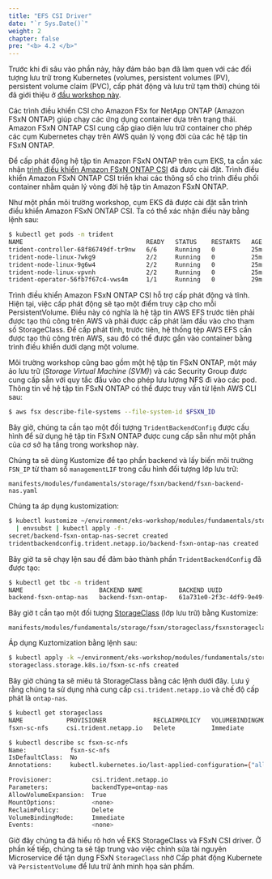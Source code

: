 ```yaml
---
title: "EFS CSI Driver"
date: "`r Sys.Date()`"
weight: 2
chapter: false
pre: "<b> 4.2 </b>"
---
```



Trước khi đi sâu vào phần này, hãy đảm bảo bạn đã làm quen với các đối tượng lưu trữ trong Kubernetes (volumes, persistent volumes (PV), persistent volume claim (PVC), cấp phát động và lưu trữ tạm thời) chúng tôi đã giới thiệu ở [đầu workshop này](../../1-Introduce/1.10-EKS%20Storage).

Các trình điều khiển CSI cho Amazon FSx for NetApp ONTAP (Amazon FSxN ONTAP) giúp chạy các ứng dụng container dựa trên trạng thái. Amazon FSxN ONTAP CSI cung cấp giao diện lưu trữ container cho phép các cụm Kubernetes chạy trên AWS quản lý vọng đời của các hệ tập tin FSxN ONTAP.

Để cấp phát động hệ tập tin Amazon FSxN ONTAP trên cụm EKS, ta cần xác nhận [trình điều khiển Amazon FSxN ONTAP CSI](https://github.com/NetApp/trident) đã được cài đặt. Trình điều khiển Amazon FSxN ONTAP CSI triển khai các thông số cho trình điều phối container nhằm quản lý vòng đời hệ tập tin Amazon FSxN ONTAP.

Như một phần môi trường workshop, cụm EKS đã được cài đặt sẵn trình điều khiển Amazon FSxN ONTAP CSI. Ta có thể xác nhận điều này bằng lệnh sau:

```bash
$ kubectl get pods -n trident
NAME                                  READY   STATUS    RESTARTS   AGE
trident-controller-68f86749df-tr9nw   6/6     Running   0          25m
trident-node-linux-7wkg9              2/2     Running   0          25m
trident-node-linux-9g6w4              2/2     Running   0          25m
trident-node-linux-vpvnh              2/2     Running   0          25m
trident-operator-56fb7f67c4-vws4m     1/1     Running   0          29m
```
Trình điều khiển Amazon FSxN ONTAP CSI hỗ trợ cấp phát động và tĩnh. Hiện tại, việc cấp phát động sẽ tạo một điểm truy cập cho mỗi PersistentVolume. Điều này có nghĩa là hệ tập tin AWS EFS trước tiên phải được tạo thủ công trên AWS và phải được cấp phát làm đầu vào cho tham số StorageClass. Để cấp phát tĩnh, trước tiên, hệ thống tệp AWS EFS cần được tạo thủ công trên AWS, sau đó có thể được gắn vào container bằng trình điều khiển dưới dạng một volume.

Môi trường workshop cũng bao gồm một hệ tập tin FSxN ONTAP, một máy ảo lưu trữ (_Storage Virtual Machine (SVM)_) và các Security Group được cung cấp sẵn với quy tắc đầu vào cho phép lưu lượng NFS đi vào các pod. Thông tin về hệ tập tin FSxN ONTAP có thể được truy vấn từ lệnh AWS CLI sau:

```bash
$ aws fsx describe-file-systems --file-system-id $FSXN_ID
```

Bây giờ, chúng ta cần tạo một đối tượng `TridentBackendConfig` được cấu hình để sử dụng hệ tập tin FSxN ONTAP được cung cấp sẵn như một phần của cơ sở hạ tầng trong workshop này.

Chúng ta sẽ dùng Kustomize để tạo phần backend và lấy biến môi trường `FSN_IP` từ tham số `managementLIF` trong cấu hình đối tượng lớp lưu trữ:

```file
manifests/modules/fundamentals/storage/fsxn/backend/fsxn-backend-nas.yaml
```
Chúng ta áp dụng kustomization:

```bash
$ kubectl kustomize ~/environment/eks-workshop/modules/fundamentals/storage/fsxn/backend \
  | envsubst | kubectl apply -f-
secret/backend-fsxn-ontap-nas-secret created
tridentbackendconfig.trident.netapp.io/backend-fsxn-ontap-nas created
```

Bây giờ ta sẽ chạy lện sau để đảm bảo thành phần `TridentBackendConfig` đã được tạo:

```bash
$ kubectl get tbc -n trident
NAME                     BACKEND NAME          BACKEND UUID                           PHASE   STATUS
backend-fsxn-ontap-nas   backend-fsxn-ontap-   61a731e0-2f3c-4df9-9e49-5fc120e8247c   Bound   Success
```

Bây giờ t cần tạo một đối tượng [StorageClass](https://kubernetes.io/docs/concepts/storage/storage-classes/) (lớp lưu trữ) bằng Kustomize:

```file
manifests/modules/fundamentals/storage/fsxn/storageclass/fsxnstorageclass.yaml
```

Áp dụng Kuztomization bằng lệnh sau:

```bash
$ kubectl apply -k ~/environment/eks-workshop/modules/fundamentals/storage/fsxn/storageclass/
storageclass.storage.k8s.io/fsxn-sc-nfs created
```

Bây giờ chúng ta sẽ miêu tả StorageClass bằng các lệnh dưới đây. Lưu ý rằng chúng ta sử dụng nhà cung cấp `csi.trident.netapp.io` và chế độ cấp phát là `ontap-nas`.

```bash
$ kubectl get storageclass
NAME            PROVISIONER             RECLAIMPOLICY   VOLUMEBINDINGMODE      ALLOWVOLUMEEXPANSION   AGE
fsxn-sc-nfs     csi.trident.netapp.io   Delete          Immediate              true                   44s

$ kubectl describe sc fsxn-sc-nfs
Name:            fsxn-sc-nfs
IsDefaultClass:  No
Annotations:     kubectl.kubernetes.io/last-applied-configuration={"allowVolumeExpansion":true,"apiVersion":"storage.k8s.io/v1","kind":"StorageClass","metadata":{"annotations":{},"name":"fsxn-sc-nfs"},"parameters":{"backendType":"ontap-nas"},"provisioner":"csi.trident.netapp.io"}

Provisioner:           csi.trident.netapp.io
Parameters:            backendType=ontap-nas
AllowVolumeExpansion:  True
MountOptions:          <none>
ReclaimPolicy:         Delete
VolumeBindingMode:     Immediate
Events:                <none>
```

Giờ đây chúng ta đã hiểu rõ hơn về EKS StorageClass và FSxN CSI driver. Ở phần kế tiếp, chúng ta sẽ tập trung vào việc chỉnh sửa tài nguyên Microservice để tận dụng FSxN `StorageClass` nhờ Cấp phát động Kubernete và `PersistentVolume` để lưu trữ ảnh minh họa sản phẩm.